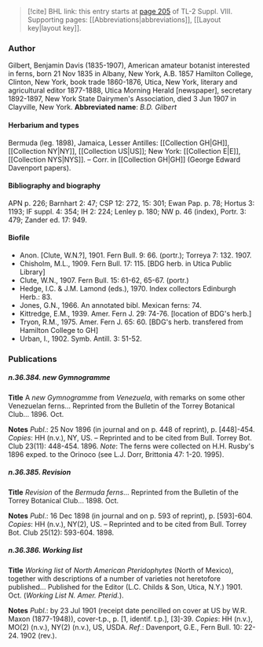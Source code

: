 > [!cite] BHL link: this entry starts at [page 205](https://www.biodiversitylibrary.org/page/33258683) of TL-2 Suppl. VIII.
> Supporting pages: [[Abbreviations|abbreviations]], [[Layout key|layout key]].

### Author

Gilbert, Benjamin Davis (1835-1907), American amateur botanist interested in ferns, born 21 Nov 1835 in Albany, New York, A.B. 1857 Hamilton College, Clinton, New York, book trade 1860-1876, Utica, New York, literary and agricultural editor 1877-1888, Utica Morning Herald \[newspaper\], secretary 1892-1897, New York State Dairymen's Association, died 3 Jun 1907 in Clayville, New York. 
**Abbreviated name**: *B.D. Gilbert*

#### Herbarium and types

Bermuda (leg. 1898), Jamaica, Lesser Antilles: [[Collection GH|GH]], [[Collection NY|NY]], [[Collection US|US]]; New York: [[Collection E|E]], [[Collection NYS|NYS]]. – Corr. in [[Collection GH|GH]] (George Edward Davenport papers).

#### Bibliography and biography

APN p. 226; Barnhart 2: 47; CSP 12: 272, 15: 301; Ewan Pap. p. 78; Hortus 3: 1193; IF suppl. 4: 354; IH 2: 224; Lenley p. 180; NW p. 46 (index), Portr. 3: 479; Zander ed. 17: 949.

#### Biofile

- Anon. \[Clute, W.N.?\], 1901. Fern Bull. 9: 66. (portr.); Torreya 7: 132. 1907.
- Chisholm, M.L., 1909. Fern Bull. 17: 115. \[BDG herb. in Utica Public Library\]
- Clute, W.N., 1907. Fern Bull. 15: 61-62, 65-67. (portr.)
- Hedge, I.C. & J.M. Lamond (eds.), 1970. Index collectors Edinburgh Herb.: 83.
- Jones, G.N., 1966. An annotated bibl. Mexican ferns: 74.
- Kittredge, E.M., 1939. Amer. Fern J. 29: 74-76. \[location of BDG's herb.\]
- Tryon, R.M., 1975. Amer. Fern J. 65: 60. \[BDG's herb. transfered from Hamilton College to GH\]
- Urban, I., 1902. Symb. Antill. 3: 51-52.

### Publications

##### n.36.384. new Gymnogramme

**Title**
A *new Gymnogramme* from *Venezuela*, with remarks on some other Venezuelan ferns... Reprinted from the Bulletin of the Torrey Botanical Club... 1896. Oct.

**Notes**
*Publ*.: 25 Nov 1896 (in journal and on p. 448 of reprint), p. \[448\]-454. *Copies*: HH (n.v.), NY, US. – Reprinted and to be cited from Bull. Torrey Bot. Club 23(11): 448-454. 1896.
*Note*: The ferns were collected on H.H. Rusby's 1896 exped. to the Orinoco (see L.J. Dorr, Brittonia 47: 1-20. 1995).

##### n.36.385. Revision

**Title**
*Revision* of the *Bermuda ferns*... Reprinted from the Bulletin of the Torrey Botanical Club... 1898. Oct.

**Notes**
*Publ*.: 16 Dec 1898 (in journal and on p. 593 of reprint), p. \[593\]-604. *Copies*: HH (n.v.), NY(2), US. – Reprinted and to be cited from Bull. Torrey Bot. Club 25(12): 593-604. 1898.

##### n.36.386. Working list

**Title**
*Working list* of *North American Pteridophytes* (North of Mexico), together with descriptions of a number of varieties not heretofore published... Published for the Editor (L.C. Childs & Son, Utica, N.Y.) 1901. Oct. (*Working List N. Amer. Pterid.*).

**Notes**
*Publ*.: by 23 Jul 1901 (receipt date pencilled on cover at US by W.R. Maxon (1877-1948)), cover-t.p., p. \[1, identif. t.p.\], \[3\]-39. *Copies*: HH (n.v.), MO(2) (n.v.), NY(2) (n.v.), US, USDA.
*Ref*.: Davenport, G.E., Fern Bull. 10: 22-24. 1902 (rev.).

